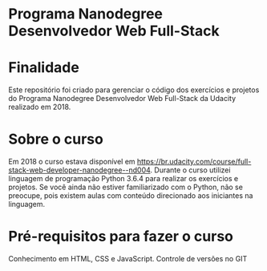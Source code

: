 Programa Nanodegree Desenvolvedor Web Full-Stack
================================================

# Finalidade
Este repositório foi criado para gerenciar o código dos exercícios e projetos do Programa Nanodegree Desenvolvedor Web Full-Stack da Udacity realizado em 2018.

# Sobre o curso
Em 2018 o curso estava disponível em https://br.udacity.com/course/full-stack-web-developer-nanodegree--nd004.
Durante o curso utilizei linguagem de programação Python 3.6.4 para realizar os exercícios e projetos. Se você ainda não estiver familiarizado com o Python, não se preocupe, pois existem aulas com conteúdo direcionado aos iniciantes na linguagem.

# Pré-requisitos para fazer o curso
Conhecimento em HTML, CSS e JavaScript. Controle de versões no GIT
